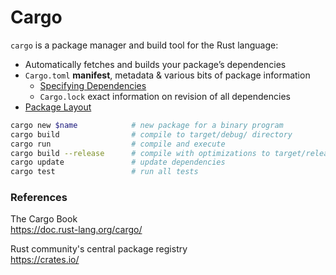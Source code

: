 # Cargo

`cargo` is a package manager and build tool for the Rust language:

* Automatically fetches and builds your package’s dependencies
* `Cargo.toml` **manifest**,  metadata & various bits of package information
  - [Specifying Dependencies](https://doc.rust-lang.org/cargo/reference/specifying-dependencies.html)
  - `Cargo.lock` exact information on revision of all dependencies
* [Package Layout](https://doc.rust-lang.org/cargo/guide/project-layout.html)

```bash
cargo new $name            # new package for a binary program
cargo build                # compile to target/debug/ directory
cargo run                  # compile and execute 
cargo build --release      # compile with optimizations to target/release/
cargo update               # update dependencies
cargo test                 # run all tests
```

### References

The Cargo Book  
<https://doc.rust-lang.org/cargo/>

Rust community's central package registry  
<https://crates.io/>
